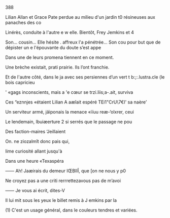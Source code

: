 388

Lilian Allan et Grace Pate
perdue au milieu d'un jardin t0
résineuses aux panaches des co

Linérès, conduite à l'autre e w
elle. Bientôt, Frey Jemkins et 4

Son... cousin... Elle hésite .
affreux l'a pénétrée... Son cou
pour but que de dépister un e
l'épouvante du doute s’est appe

Dans une de leurs promena
tiennent en ce moment.

Une brèche existait, prati
prairie. Ils l’ont franchie.

Et de l'autre côté, dans le ja
avec ses persiennes d’un vert t
 b:;:.lustra.cle (le bois capricieu

' «gags inconscients, mais a
'e cœur se trzi.liis;a-.ait, surviva

Ces “eznnjes «étaient Lilian A
aæîait espéré TEi1"CrU\7€I' sa naère’

Un serviteur armé, jäiponais
la menace «iïuu reæ-‘olxrer, ceui

Le lendemain, lbuiæerture 2
si serrés que le passage ne pou

Des faction-maires ‘Jeillaient

On. ne ziozalmît donc pais qui,

lime curiosité allant jusqu'à

Dans une heure «Texaspéra

—— Ah! Jaæirais du demeur
IŒBIIÎ, que [on ne nous y p0

Ne croyez pas a une criti
rerrrettezavous pas de m’avoi

—— Je vous ai écrit, dites-V

Il lui mit sous les yeux le
billet remis à J emkins par la

(1) C'est un usage général, dans le
couleurs tendres et variées.

